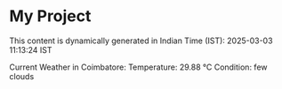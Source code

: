 # My Project

This content is dynamically generated in Indian Time (IST): 2025-03-03 11:13:24 IST


Current Weather in Coimbatore:
Temperature: 29.88 °C
Condition: few clouds
